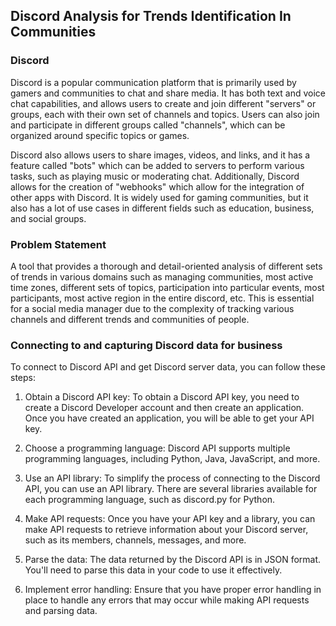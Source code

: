 
## Discord Analysis for Trends Identification In Communities 

### Discord
Discord is a popular communication platform that is primarily used by gamers and communities to chat and share media. It has both text and voice chat capabilities, and allows users to create and join different "servers" or groups, each with their own set of channels and topics. Users can also join and participate in different groups called "channels", which can be organized around specific topics or games.

Discord also allows users to share images, videos, and links, and it has a feature called "bots" which can be added to servers to perform various tasks, such as playing music or moderating chat. Additionally, Discord allows for the creation of "webhooks" which allow for the integration of other apps with Discord. It is widely used for gaming communities, but it also has a lot of use cases in different fields such as education, business, and social groups.

### Problem Statement 
A tool that provides a thorough and detail-oriented analysis of different sets of trends in various domains such as managing communities, most active time zones, different sets of topics, participation into particular events, most participants, most active region in the entire discord, etc. This is essential  for a social media manager due to the complexity of tracking various channels and different trends and communities of people.

### Connecting to and capturing Discord data for business
To connect to Discord API and get Discord server data, you can follow these steps:


1. Obtain a Discord API key: To obtain a Discord API key, you need to create a Discord Developer account and then create an application. Once you have created an application, you will be able to get your API key.

2. Choose a programming language: Discord API supports multiple programming languages, including Python, Java, JavaScript, and more. 

3. Use an API library: To simplify the process of connecting to the Discord API, you can use an API library. There are several libraries available for each programming language, such as discord.py for Python.

4. Make API requests: Once you have your API key and a library, you can make API requests to retrieve information about your Discord server, such as its members, channels, messages, and more.

5. Parse the data: The data returned by the Discord API is in JSON format. You'll need to parse this data in your code to use it effectively.

6. Implement error handling: Ensure that you have proper error handling in place to handle any errors that may occur while making API requests and parsing data.
